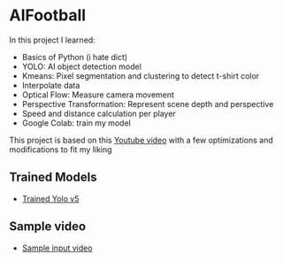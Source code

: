 # AIFootball
In this project I learned:

+ Basics of Python (i hate dict)
+ YOLO: AI object detection model
+ Kmeans: Pixel segmentation and clustering to detect t-shirt color
+ Interpolate data
+ Optical Flow: Measure camera movement
+ Perspective Transformation: Represent scene depth and perspective
+ Speed and distance calculation per player
+ Google Colab: train my model

This project is based on this [Youtube video](https://www.youtube.com/watch?v=neBZ6huolkg&t=15039s&ab_channel=CodeInaJiffy) with a few optimizations and modifications to fit my liking

## Trained Models
- [Trained Yolo v5](https://drive.google.com/file/d/1DC2kCygbBWUKheQ_9cFziCsYVSRw6axK/view?usp=sharing)

## Sample video
-  [Sample input video](https://drive.google.com/file/d/1t6agoqggZKx6thamUuPAIdN_1zR9v9S_/view?usp=sharing)
